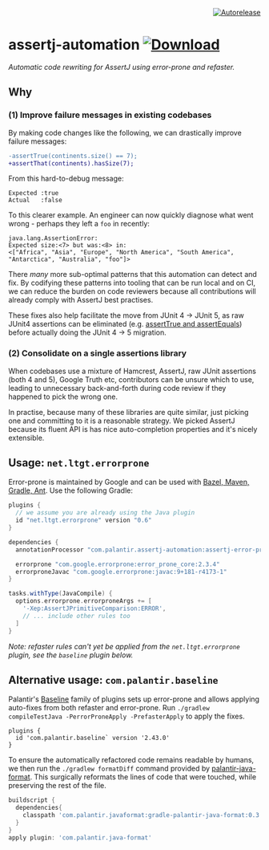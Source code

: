 <p align="right">
<a href="https://autorelease.general.dmz.palantir.tech/palantir/assertj-automation"><img src="https://img.shields.io/badge/Perform%20an-Autorelease-success.svg" alt="Autorelease"></a>
</p>

# assertj-automation [ ![Download](https://api.bintray.com/packages/palantir/releases/assertj-automation/images/download.svg) ](https://bintray.com/palantir/releases/assertj-automation/_latestVersion)

_Automatic code rewriting for AssertJ using error-prone and refaster._

## Why

### (1) Improve failure messages in existing codebases

By making code changes like the following, we can drastically improve failure messages:

```diff
-assertTrue(continents.size() == 7);
+assertThat(continents).hasSize(7);
```

From this hard-to-debug message:

```
Expected :true
Actual   :false
```

To this clearer example. An engineer can now quickly diagnose what went wrong - perhaps they left a `foo` in recently:

```
java.lang.AssertionError:
Expected size:<7> but was:<8> in:
<["Africa", "Asia", "Europe", "North America", "South America", "Antarctica", "Australia", "foo"]>
```

There _many_ more sub-optimal patterns that this automation can detect and fix. By codifying these patterns into tooling that can be run local and on CI, we can reduce the burden on code reviewers because all contributions will already comply with AssertJ best practises.

These fixes also help facilitate the move from JUnit 4 -> JUnit 5, as raw JUnit4 assertions can be eliminated (e.g. [assertTrue and assertEquals](https://junit.org/junit4/javadoc/4.8/org/junit/Assert.html)) before actually doing the JUnit 4 -> 5 migration.

### (2) Consolidate on a single assertions library

When codebases use a mixture of Hamcrest, AssertJ, raw JUnit assertions (both 4 and 5), Google Truth etc, contributors can be unsure which to use, leading to unnecessary back-and-forth during code review if they happened to pick the wrong one.

In practise, because many of these libraries are quite similar, just picking one and committing to it is a reasonable strategy.  We picked AssertJ because its fluent API is has nice auto-completion properties and it's nicely extensible.

## Usage: `net.ltgt.errorprone`

Error-prone is maintained by Google and can be used with [Bazel, Maven, Gradle, Ant](https://errorprone.info/docs/installation). Use the following Gradle:

```gradle
plugins {
  // we assume you are already using the Java plugin
  id "net.ltgt.errorprone" version "0.6"
}

dependencies {
  annotationProcessor "com.palantir.assertj-automation:assertj-error-prone:<latest>" // see badge above

  errorprone "com.google.errorprone:error_prone_core:2.3.4"
  errorproneJavac "com.google.errorprone:javac:9+181-r4173-1"
}

tasks.withType(JavaCompile) {
  options.errorprone.errorproneArgs += [
    '-Xep:AssertJPrimitiveComparison:ERROR',
    // ... include other rules too
  ]
}
```

_Note: refaster rules can't yet be applied from the `net.ltgt.errorprone` plugin, see the `baseline` plugin below._

## Alternative usage: `com.palantir.baseline`

Palantir's [Baseline](https://github.com/palantir/gradle-baseline) family of plugins sets up error-prone and allows applying auto-fixes from both refaster and error-prone. Run `./gradlew compileTestJava -PerrorProneApply -PrefasterApply` to apply the fixes.

```
plugins {
  id 'com.palantir.baseline` version '2.43.0'
}
```

To ensure the automatically refactored code remains readable by humans, we then run the `./gradlew formatDiff` command provided by [palantir-java-format](https://github.com/palantir/palantir-java-format). This surgically reformats the lines of code that were touched, while preserving the rest of the file.

```gradle
buildscript {
  dependencies{
    classpath 'com.palantir.javaformat:gradle-palantir-java-format:0.3.9'
  }
}
apply plugin: 'com.palantir.java-format'
```
